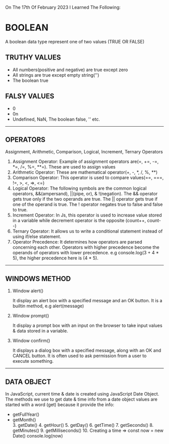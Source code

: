 On The 17th Of February 2023 I Learned The Following:

# BOOLEAN 
<p> A boolean data type represent one of two values (TRUE OR FALSE)</p>

## TRUTHY VALUES
<ul>
 <li>All numbers(positive and negative) are true except zero</li>
 <li>All strings are true except empty string('')</li>
 <li>The boolean true</li>
</ul>

## FALSY VALUES
<ul>
 <li> 0</li>
 <li> 0n</li>
 <li> Undefined, NaN, The boolean false, '' etc.</li>
</ul>
<hr>

## OPERATORS  
<p>Assignment, Arithmetic, Comparison, Logical, Increment, Ternary Operators</p>
<ol>
 <li>Assignment Operator: Example of assignment operators are(=, +=, -=, *=, /=, %=, **=). These are used to assign values</li>
 <li>Arithmetic Operator: These are mathematical operator(+, -, *, /, %, **)</li>
 <li>Comparison Operator: This operator is used to compare values(==, ===, !=, >, <, =>, <=)</li>
 <li>Logical Operator: The following symbols are the common logical operators, &&(ampersand), ||(pipe, or), & !(negation). The && operator gets true only if the two operands are true. The || operator gets true if one of the operand is true. The ! operator negates true to false and false to true.</li>
 <li>Increment Operator: In Js, this operator is used to increase value stored in a variable while decrement operator is the opposite (count++, count--)</li>
 <li>Ternary Operator: It allows us to write a conditional statement instead of using if/else statement.</li>
 <li>Operator Precedence: It determines how operators are parsed concerning each other. Operators with higher precedence become the operands of operators with lower precedence. e.g console.log(3 + 4 * 5), the higher precedence here is (4 * 5).</li>
</ol>

<hr>


## WINDOWS METHOD
<ol>
 <li>Window alert() 
 <p> It display an alert box with a specified message and an OK button. It is a builtin method, e.g alert(message)</p>
 </li>
 <li>Window prompt() 
 <p>It display a prompt box with an input on the browser to take input values & data stored in a variable.</p>
 </li>
 <li>Window confirm()
 <p> It displays a dialog box with a specified message, along with an OK and CANCEL button. It is often used to ask permission from a user to execute something.</p>
 </li>
</ol>

<hr>


## DATA OBJECT

<p>In JavaScript, current time & date is created using JavaScript Date Object. The methods we use to get date & time info from a date object values are started with a word (get) because it provide the info: </p>
<ul>
<li>getFullYear()</li>
<li> getMonth()</li>
3. getDate()
4. getHour()
5. getDay()
6. getTime()
7. getSeconds()
8. getMinutes()
9. getMilliseconds()
10. Creating a time => const now = new Date()
                        console.log(now)